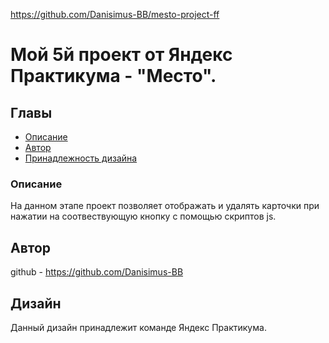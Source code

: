 https://github.com/Danisimus-BB/mesto-project-ff
# Мой 5й проект от Яндекс Практикума - "Место". 
## Главы
- [Описание](#описание)
- [Автор](#автор)
- [Принадлежность дизайна](#дизайн)
### Описание
На данном этапе проект позволяет отображать и удалять карточки при нажатии на соотвествующую кнопку с помощью скриптов js. 
## Автор
github - https://github.com/Danisimus-BB
## Дизайн
Данный дизайн принадлежит команде Яндекс Практикума. 
